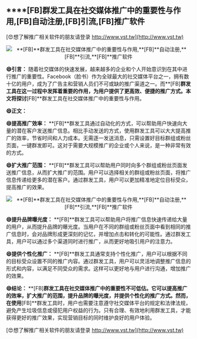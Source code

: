 ## ****[FB]**群发工具在社交媒体推广中的重要性与作用,**[FB]**自动注册,**[FB]**引流,**[FB]**推广软件**

[😍想了解推广相关软件的朋友请登录 http://www.vst.tw](http://www.vst.tw)

 <center><img src="https://vst.tw/MP4/tuiguang/png/2.png" alt="**[FB]**群发工具在社交媒体推广中的重要性与作用,**[FB]**自动注册,**[FB]**引流,**[FB]**推广软件"></center>

**😄引言：**
随着社交媒体的快速发展，越来越多的企业和个人开始意识到在其中进行推广的重要性。Facebook（脸书）作为全球最大的社交媒体平台之一，拥有数十亿的用户，成为了广告主和营销人员们不可或缺的推广渠道之一。而**[FB]**群发工具在这一过程中发挥着重要的作用，为用户提供了更高效、便捷的推广方式。本文将探讨**[FB]**群发工具在社交媒体推广中的重要性与作用。

**😄正文：**

**😄提高推广效率：**
**[FB]**群发工具通过自动化的方式，可以帮助用户快速向大量的潜在客户发送推广信息。相比手动发送的方式，使用群发工具可以大大提高推广的效率，节省时间和人力成本。无需逐一发送消息，只需设置好目标群组或粉丝页面，一键群发即可。这对于需要大规模推广的企业或个人来说，是一种非常有效的方式。

**😄扩大推广范围：**
**[FB]**群发工具可以帮助用户同时向多个群组或粉丝页面发送推广信息，从而扩大推广的范围。用户可以选择相关的群组或粉丝页面，将推广信息传递给更多的潜在客户。通过群发工具，用户可以更加精准地定位目标受众，提高推广的效果。

 <center><img src="https://vst.tw/MP4/tuiguang/png/0.png" alt="**[FB]**群发工具在社交媒体推广中的重要性与作用,**[FB]**自动注册,**[FB]**引流,**[FB]**推广软件"></center>

**😄提升品牌曝光度：**
**[FB]**群发工具可以帮助用户将推广信息快速传递给大量的用户，从而提升品牌的曝光度。当用户在不同的群组或粉丝页面中看到相同的推广信息时，会对品牌形成更深刻的记忆，并增加点击和转化的可能性。通过群发工具，用户可以通过多个渠道同时进行推广，从而更好地吸引用户的注意力。

**😄提供个性化推广：**
**[FB]**群发工具通常支持个性化推广，用户可以根据不同的目标受众设置不同的推广内容。通过群发工具，用户可以灵活地调整推广信息的形式和内容，以满足不同受众的需求。这样可以更好地与用户进行沟通，增加推广的效果。

**😄结论：**
**[FB]**群发工具在社交媒体推广中的重要性不可低估。它可以提高推广的效率，扩大推广的范围，提升品牌的曝光度，并提供个性化的推广方式。然而，在使用**[FB]**群发工具时，用户也需要注意遵守社交媒体平台的规定和法律法规，避免产生垃圾信息或侵犯用户权益的行为。只有合理、有效地利用群发工具，才能获得更好的推广效果，实现营销目标的同时维护良好的用户体验。

[😍想了解推广相关软件的朋友请登录 http://www.vst.tw](http://www.vst.tw)



